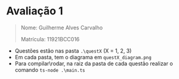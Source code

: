 # Avaliação 1

> Nome:  Guilherme Alves Carvalho
>
> Matrícula: 11921BCC016

- Questões estão nas pasta `.\questX` (X = 1, 2, 3)
- Em cada pasta, tem o diagrama em `questX_diagram.png`
- Para compilar\rodar, na raiz da pasta de cada questão realizar o comando `ts-node .\main.ts`